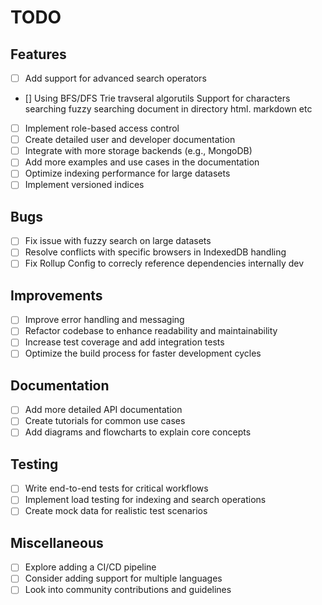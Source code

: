 # TODO

## Features
- [ ] Add support for advanced search operators
- [] Using BFS/DFS Trie travseral algorutils  Support for characters searching fuzzy searching document in directory html.
markdown etc
- [ ] Implement role-based access control
- [ ] Create detailed user and developer documentation
- [ ] Integrate with more storage backends (e.g., MongoDB)
- [ ] Add more examples and use cases in the documentation
- [ ] Optimize indexing performance for large datasets
- [ ] Implement versioned indices

## Bugs
- [ ] Fix issue with fuzzy search on large datasets
- [ ] Resolve conflicts with specific browsers in IndexedDB handling
- [ ] Fix Rollup Config to correcly reference dependencies internally  dev 

## Improvements
- [ ] Improve error handling and messaging
- [ ] Refactor codebase to enhance readability and maintainability
- [ ] Increase test coverage and add integration tests
- [ ] Optimize the build process for faster development cycles

## Documentation
- [ ] Add more detailed API documentation
- [ ] Create tutorials for common use cases
- [ ] Add diagrams and flowcharts to explain core concepts

## Testing
- [ ] Write end-to-end tests for critical workflows
- [ ] Implement load testing for indexing and search operations
- [ ] Create mock data for realistic test scenarios

## Miscellaneous
- [ ] Explore adding a CI/CD pipeline
- [ ] Consider adding support for multiple languages
- [ ] Look into community contributions and guidelines
